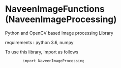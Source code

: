 # NaveenImageFunctions (NaveenImageProcessing)
Python and OpenCV based Image processing Library 

requirements : python 3.6, numpy 

To use this library, import as follows

            import NaveenImageProcessing
